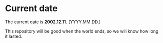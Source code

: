 # Current date

The current date is **2002.12.11.** (YYYY.MM.DD.)

This repository will be good when the world ends, so we will know how long it lasted.